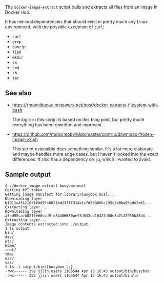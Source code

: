 The `docker-image-extract` script pulls and extracts all files from an image
in Docker Hub.

It has minimal dependencies that should exist in pretty much any Linux
environment, with the possible exception of `curl`:

* `curl`
* `grep`
* `gunzip`
* `find`
* `mkdir`
* `rm`
* `sed`
* `sh`
* `tar`

## See also

* https://rmannibucau.metawerx.net/post/docker-extracts-fileystem-with-bash

  The logic in this script is based on this blog post, but pretty much
  everything has been rewritten and improved.

* https://github.com/moby/moby/blob/master/contrib/download-frozen-image-v2.sh

  This script ostensibly does something similar. It's a lot more elaborate
  and maybe handles more edge cases, but I haven't looked into the exact
  differences. It also has a dependency on `jq`, which I wanted to avoid.

## Sample output

```
$ ./docker-image-extract busybox:musl
Getting API token...
Getting image manifest for library/busybox:musl...
Downloading layer b1911a4512165fe8d97b0871bd237ff314b1c7d39366bc295c3e0ba93bde7a61...
Extracting layer...
Downloading layer a3ed95caeb02ffe68cdd9fd84406680ae93d633cb16422d00e8a7c22955b46d4...
Extracting layer...
Image contents extracted into ./output.
$ ls output
bin/
dev/
etc/
home/
root/
tmp/
usr/
var/
$ ls -l output/bin/{busybox,ls}
-rwx------ 392 jjlin users 1165544 Apr 13 16:43 output/bin/busybox
-rwx------ 392 jjlin users 1165544 Apr 13 16:43 output/bin/ls
```

